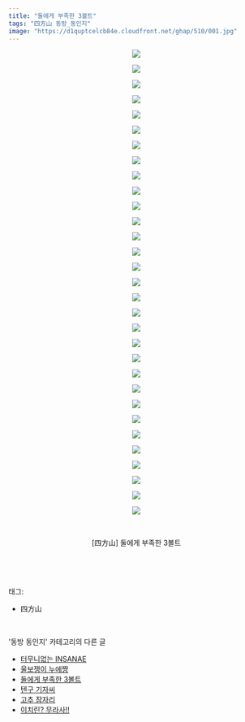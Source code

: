 ```yaml
---
title: "둘에게 부족한 3볼트"
tags: "四方山 동방_동인지"
image: "https://d1quptcelcb84e.cloudfront.net/ghap/510/001.jpg"
---
```

<div class="article">
<p style="text-align: center; clear: none; float: none;"><img src="{{ site.imgserver8 }}/ghap/510/001.jpg"/></p>
<p style="text-align: center; clear: none; float: none;"><img src="{{ site.imgserver8 }}/ghap/510/002.jpg"/></p>
<p style="text-align: center; clear: none; float: none;"><img src="{{ site.imgserver8 }}/ghap/510/003.jpg"/></p>
<p style="text-align: center; clear: none; float: none;"><img src="{{ site.imgserver8 }}/ghap/510/004.jpg"/></p>
<p style="text-align: center; clear: none; float: none;"><img src="{{ site.imgserver8 }}/ghap/510/005.jpg"/></p>
<p style="text-align: center; clear: none; float: none;"><img src="{{ site.imgserver8 }}/ghap/510/006.jpg"/></p>
<p style="text-align: center; clear: none; float: none;"><img src="{{ site.imgserver8 }}/ghap/510/007.jpg"/></p>
<p style="text-align: center; clear: none; float: none;"><img src="{{ site.imgserver8 }}/ghap/510/008.jpg"/></p>
<p style="text-align: center; clear: none; float: none;"><img src="{{ site.imgserver8 }}/ghap/510/009.jpg"/></p>
<p style="text-align: center; clear: none; float: none;"><img src="{{ site.imgserver8 }}/ghap/510/010.jpg"/></p>
<p style="text-align: center; clear: none; float: none;"><img src="{{ site.imgserver8 }}/ghap/510/011.jpg"/></p>
<p style="text-align: center; clear: none; float: none;"><img src="{{ site.imgserver8 }}/ghap/510/012.jpg"/></p>
<p style="text-align: center; clear: none; float: none;"><img src="{{ site.imgserver8 }}/ghap/510/013.jpg"/></p>
<p style="text-align: center; clear: none; float: none;"><img src="{{ site.imgserver8 }}/ghap/510/014.jpg"/></p>
<p style="text-align: center; clear: none; float: none;"><img src="{{ site.imgserver8 }}/ghap/510/015.jpg"/></p>
<p style="text-align: center; clear: none; float: none;"><img src="{{ site.imgserver8 }}/ghap/510/016.jpg"/></p>
<p style="text-align: center; clear: none; float: none;"><img src="{{ site.imgserver8 }}/ghap/510/017.jpg"/></p>
<p style="text-align: center; clear: none; float: none;"><img src="{{ site.imgserver8 }}/ghap/510/018.jpg"/></p>
<p style="text-align: center; clear: none; float: none;"><img src="{{ site.imgserver8 }}/ghap/510/019.jpg"/></p>
<p style="text-align: center; clear: none; float: none;"><img src="{{ site.imgserver8 }}/ghap/510/020.jpg"/></p>
<p style="text-align: center; clear: none; float: none;"><img src="{{ site.imgserver8 }}/ghap/510/021.jpg"/></p>
<p style="text-align: center; clear: none; float: none;"><img src="{{ site.imgserver8 }}/ghap/510/022.jpg"/></p>
<p style="text-align: center; clear: none; float: none;"><img src="{{ site.imgserver8 }}/ghap/510/023.jpg"/></p>
<p style="text-align: center; clear: none; float: none;"><img src="{{ site.imgserver8 }}/ghap/510/024.jpg"/></p>
<p style="text-align: center; clear: none; float: none;"><img src="{{ site.imgserver8 }}/ghap/510/025.jpg"/></p>
<p style="text-align: center; clear: none; float: none;"><img src="{{ site.imgserver8 }}/ghap/510/026.jpg"/></p>
<p style="text-align: center; clear: none; float: none;"><img src="{{ site.imgserver8 }}/ghap/510/027.jpg"/></p>
<p style="text-align: center; clear: none; float: none;"><img src="{{ site.imgserver8 }}/ghap/510/028.jpg"/></p>
<p style="text-align: center; clear: none; float: none;"><img src="{{ site.imgserver8 }}/ghap/510/029.jpg"/></p>
<p style="text-align: center; clear: none; float: none;"><img src="{{ site.imgserver8 }}/ghap/510/030.jpg"/></p>
<p style="text-align: center; clear: none; float: none;"><img src="{{ site.imgserver8 }}/ghap/510/031.jpg"/></p>
<p style="text-align: center; clear: none; float: none;"><br/></p>
<p style="text-align: center; clear: none; float: none;">[四方山] 둘에게 부족한 3볼트</p>
<p><br/></p>
</div><br/>
<div class="tagTrail">
<p>태그: </p>
<ul>
<li>四方山</li>
</ul>
</div><br/>
<div class="another">
<p>'동방 동인지' 카테고리의 다른 글</p>
<ul>
<li><a href="/ghap_512">터무니없는 INSANAE</a></li>
<li><a href="/ghap_511">울보쟁이 누에쨩</a></li>
<li><a href="/ghap_510">둘에게 부족한 3볼트</a></li>
<li><a href="/ghap_509">텐구 기자씨</a></li>
<li><a href="/ghap_508">고추 잠자리</a></li>
<li><a href="/ghap_507">이치린? 무라사!!</a></li>
</ul>
</div><br/>
<div class="cb_module cb_fluid">
<div class="cb_wrt cb_profile">
</div><!-- commentList close -->
</div><br/>
